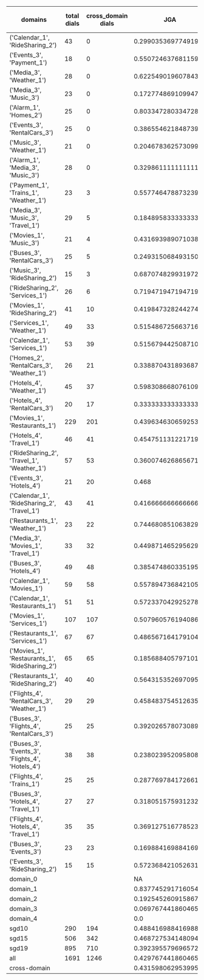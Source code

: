 | domains                                          |   total dials |   cross_domain dials | JGA                 | RSA                | TA                 | CDTA                 |   total turns |   cross-domain turns |
|--------------------------------------------------|---------------|----------------------|---------------------|--------------------|--------------------|----------------------|---------------|----------------------|
| ('Calendar_1', 'RideSharing_2')                  |            43 |                    0 | 0.2990353697749196  | 0.6691979949874679 | 0.8167202572347267 | NA                   |           311 |                    0 |
| ('Events_3', 'Payment_1')                        |            18 |                    0 | 0.5507246376811594  | 0.8838856983329343 | 0.8840579710144928 | NA                   |           207 |                    0 |
| ('Media_3', 'Weather_1')                         |            28 |                    0 | 0.6225490196078431  | 0.859336823734729  | 0.9117647058823529 | NA                   |           204 |                    0 |
| ('Media_3', 'Music_3')                           |            23 |                    0 | 0.17277486910994763 | 0.599773876030859  | 0.7486910994764397 | NA                   |           191 |                    0 |
| ('Alarm_1', 'Homes_2')                           |            25 |                    0 | 0.803347280334728   | 0.9291144527986632 | 0.9539748953974896 | NA                   |           239 |                    0 |
| ('Events_3', 'RentalCars_3')                     |            25 |                    0 | 0.3865546218487395  | 0.818795803869333  | 0.8179271708683473 | NA                   |           357 |                    0 |
| ('Music_3', 'Weather_1')                         |            21 |                    0 | 0.2046783625730994  | 0.6198510078878178 | 0.7719298245614035 | NA                   |           171 |                    0 |
| ('Alarm_1', 'Media_3', 'Music_3')                |            28 |                    0 | 0.3298611111111111  | 0.6742895785030616 | 0.8194444444444444 | NA                   |           288 |                    0 |
| ('Payment_1', 'Trains_1', 'Weather_1')           |            23 |                    3 | 0.5577464788732395  | 0.9230304722973351 | 0.8985915492957747 | 0.3333333333333333   |           355 |                    3 |
| ('Media_3', 'Music_3', 'Travel_1')               |            29 |                    5 | 0.18489583333333334 | 0.6619676644881005 | 0.8020833333333334 | 0.0                  |           384 |                    5 |
| ('Movies_1', 'Music_3')                          |            21 |                    4 | 0.43169398907103823 | 0.7976943076081006 | 0.8415300546448088 | 0.0                  |           183 |                    4 |
| ('Buses_3', 'RentalCars_3')                      |            25 |                    5 | 0.2493150684931507  | 0.8024649256943872 | 0.7589041095890411 | 0.0                  |           365 |                    5 |
| ('Music_3', 'RideSharing_2')                     |            15 |                    3 | 0.6870748299319728  | 0.909202971968929  | 0.9251700680272109 | 0.0                  |           147 |                    3 |
| ('RideSharing_2', 'Services_1')                  |            26 |                    6 | 0.7194719471947195  | 0.9476769179894186 | 0.933993399339934  | 0.0                  |           303 |                    6 |
| ('Movies_1', 'RideSharing_2')                    |            41 |                   10 | 0.4198473282442748  | 0.8386904761904757 | 0.8498727735368957 | 0.0                  |           393 |                   10 |
| ('Services_1', 'Weather_1')                      |            49 |                   33 | 0.5154867256637168  | 0.8431813100827182 | 0.8429203539823009 | 0.3958333333333333   |           452 |                   48 |
| ('Calendar_1', 'Services_1')                     |            53 |                   39 | 0.5156794425087108  | 0.8507662971948685 | 0.8310104529616724 | 0.24489795918367346  |           574 |                   49 |
| ('Homes_2', 'RentalCars_3', 'Weather_1')         |            26 |                   21 | 0.3388704318936877  | 0.8178759018759012 | 0.8006644518272426 | 0.4090909090909091   |           301 |                   22 |
| ('Hotels_4', 'Weather_1')                        |            45 |                   37 | 0.5983086680761099  | 0.9153840702947845 | 0.8942917547568711 | 0.4594594594594595   |           473 |                   37 |
| ('Hotels_4', 'RentalCars_3')                     |            20 |                   17 | 0.3333333333333333  | 0.8545289382638781 | 0.8620689655172413 | 0.058823529411764705 |           261 |                   17 |
| ('Movies_1', 'Restaurants_1')                    |           229 |                  201 | 0.4396346306592534  | 0.8518814055348529 | 0.8089753772835584 | 0.17100371747211895  |          2518 |                  269 |
| ('Hotels_4', 'Travel_1')                         |            46 |                   41 | 0.45475113122171945 | 0.8302618633360263 | 0.8597285067873304 | 0.4634146341463415   |           442 |                   41 |
| ('RideSharing_2', 'Travel_1', 'Weather_1')       |            57 |                   53 | 0.36007462686567165 | 0.8160514743531841 | 0.8171641791044776 | 0.32051282051282054  |           536 |                   78 |
| ('Events_3', 'Hotels_4')                         |            21 |                   20 | 0.468               | 0.8242237804212601 | 0.84               | 0.65                 |           250 |                   20 |
| ('Calendar_1', 'RideSharing_2', 'Travel_1')      |            43 |                   41 | 0.4166666666666667  | 0.7841496598639467 | 0.8220720720720721 | 0.0                  |           444 |                   41 |
| ('Restaurants_1', 'Weather_1')                   |            23 |                   22 | 0.7446808510638298  | 0.9349596391263053 | 0.9446808510638298 | 0.6521739130434783   |           235 |                   23 |
| ('Media_3', 'Movies_1', 'Travel_1')              |            33 |                   32 | 0.4498714652956298  | 0.8633668218573882 | 0.884318766066838  | 0.625                |           389 |                   32 |
| ('Buses_3', 'Hotels_4')                          |            49 |                   48 | 0.3854748603351955  | 0.8091544152202303 | 0.8063314711359404 | 0.08333333333333333  |           537 |                   48 |
| ('Calendar_1', 'Movies_1')                       |            59 |                   58 | 0.5578947368421052  | 0.8699928653082645 | 0.8280701754385965 | 0.11594202898550725  |           570 |                   69 |
| ('Calendar_1', 'Restaurants_1')                  |            51 |                   51 | 0.5723370429252782  | 0.9094933218670589 | 0.8744038155802861 | 0.38333333333333336  |           629 |                   60 |
| ('Movies_1', 'Services_1')                       |           107 |                  107 | 0.5079605761940864  | 0.8672095988272477 | 0.8028809704321456 | 0.29292929292929293  |          1319 |                  198 |
| ('Restaurants_1', 'Services_1')                  |            67 |                   67 | 0.48656716417910445 | 0.8640962289882054 | 0.8079601990049752 | 0.21212121212121213  |          1005 |                  132 |
| ('Movies_1', 'Restaurants_1', 'RideSharing_2')   |            65 |                   65 | 0.18568840579710144 | 0.7196205840982711 | 0.7463768115942029 | 0.08670520231213873  |          1104 |                  173 |
| ('Restaurants_1', 'RideSharing_2')               |            40 |                   40 | 0.5643153526970954  | 0.8994880929006202 | 0.8692946058091287 | 0.0                  |           482 |                   40 |
| ('Flights_4', 'RentalCars_3', 'Weather_1')       |            29 |                   29 | 0.4584837545126354  | 0.8873885305870599 | 0.8267148014440433 | 0.5                  |           277 |                   56 |
| ('Buses_3', 'Flights_4', 'RentalCars_3')         |            25 |                   25 | 0.3920265780730897  | 0.8232956086024473 | 0.7674418604651163 | 0.10638297872340426  |           301 |                   47 |
| ('Buses_3', 'Events_3', 'Flights_4', 'Hotels_4') |            38 |                   38 | 0.23802395209580837 | 0.7224905848555245 | 0.7230538922155688 | 0.18181818181818182  |           668 |                  132 |
| ('Flights_4', 'Trains_1')                        |            25 |                   25 | 0.28776978417266186 | 0.8141285784544213 | 0.8201438848920863 | 0.0                  |           278 |                   25 |
| ('Buses_3', 'Hotels_4', 'Travel_1')              |            27 |                   27 | 0.31805157593123207 | 0.7784029710368991 | 0.7507163323782235 | 0.07407407407407407  |           349 |                   54 |
| ('Flights_4', 'Hotels_4', 'Travel_1')            |            35 |                   35 | 0.3691275167785235  | 0.8300126298369866 | 0.7919463087248322 | 0.14705882352941177  |           447 |                   68 |
| ('Buses_3', 'Events_3')                          |            23 |                   23 | 0.16988416988416988 | 0.7222823362704304 | 0.7722007722007722 | 0.0                  |           259 |                   23 |
| ('Events_3', 'RideSharing_2')                    |            15 |                   15 | 0.5723684210526315  | 0.8370924021965688 | 0.8289473684210527 | 0.0                  |           152 |                   15 |
| domain_0                                         |               |                      | NA                  | NA                 | NA                 | NA                   |             0 |                    0 |
| domain_1                                         |               |                      | 0.8377452917160543  | 0.9288014569639106 | 0.9250625576188595 | NA                   |          7593 |                    0 |
| domain_2                                         |               |                      | 0.19254526091586793 | 0.7797564679281805 | 0.751863684771033  | 0.24983388704318937  |          9390 |                 1505 |
| domain_3                                         |               |                      | 0.06976744186046512 | 0.7340955515398564 | 0.7736117702895111 | 0.047619047619047616 |          2107 |                  294 |
| domain_4                                         |               |                      | 0.0                 | 0.6294529274156146 | 0.676923076923077  | 0.25925925925925924  |           260 |                   54 |
| sgd10                                            |           290 |                  194 | 0.48841698841698844 | 0.859245252773172  | 0.8571428571428571 | 0.32644628099173556  |          3108 |                  242 |
| sgd15                                            |           506 |                  342 | 0.46872753414809487 | 0.8271713638189292 | 0.8384255930984903 | 0.22787610619469026  |          5564 |                  452 |
| sgd19                                            |           895 |                  710 | 0.3923955796965724  | 0.8173852700681671 | 0.801741899232066  | 0.1915444348576359   |         10678 |                 1159 |
| all                                              |          1691 |                 1246 | 0.4297674418604651  | 0.826884736478777  | 0.821188630490956  | 0.2180248246087426   |         19350 |                 1853 |
| cross-domain                                     |               |                      | 0.43159806295399517 | 0.8359499340040325 | 0.8155098197471079 | 0.2180248246087426   |         14868 |                 1853 |
